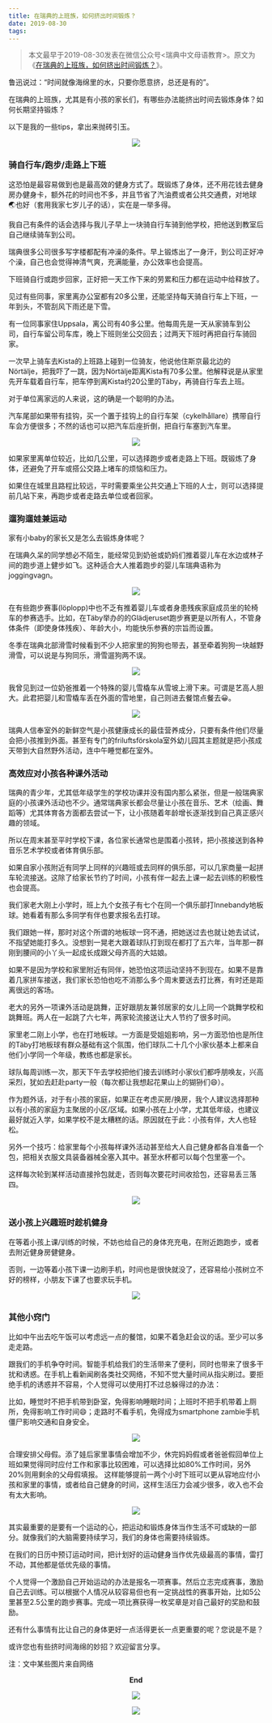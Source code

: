 ```yaml
---
title: 在瑞典的上班族，如何挤出时间锻炼？
date: 2019-08-30
tags:
---
```

> 本文最早于2019-08-30发表在微信公众号<瑞典中文母语教育>。原文为《[在瑞典的上班族，如何挤出时间锻炼？](https://mp.weixin.qq.com/s/B48LOhKk-h3dxQj_Z5xKyA)》。

鲁迅说过：“时间就像海绵里的水，只要你愿意挤，总还是有的”。

在瑞典的上班族，尤其是有小孩的家长们，有哪些办法能挤出时间去锻炼身体？如何长期坚持锻炼？

以下是我的一些tips，拿出来抛砖引玉。

<p align="center">
  <img src="/images/在瑞典的上班族，如何挤出时间锻炼？/runCommuting.webp" >
</p>

### **骑自行车/跑步/走路上下班**  

这恐怕是最容易做到也是最高效的健身方式了。既锻炼了身体，还不用花钱去健身房办健身卡，额外花的时间也不多，并且节省了汽油费或者公共交通费，对地球🌏也好（套用我家七岁儿子的话），实在是一举多得。

我自己有条件的话会选择与我儿子早上一块骑自行车骑到他学校，把他送到教室后自己继续骑车到公司。

瑞典很多公司很多写字楼都配有冲澡的条件。早上锻炼出了一身汗，到公司正好冲个澡，自己也会觉得神清气爽，充满能量，办公效率也会提高。

下班骑自行或跑步回家，正好把一天工作下来的劳累和压力都在运动中给释放了。

见过有些同事，家里离办公室都有20多公里，还能坚持每天骑自行车上下班，一年到头，不管刮风下雨还是下雪。

有一位同事家住Uppsala，离公司有40多公里。他每周先是一天从家骑车到公司，自行车留公司车库，晚上下班则坐公交回去；过两天下班时再把自行车骑回家。

一次早上骑车去Kista的上班路上碰到一位骑友，他说他住斯京最北边的Nörtälje，把我吓了一跳，因为Nörtälje距离Kista有70多公里。他解释说是从家里先开车载着自行车，把车停到离Kista约20公里的Täby，再骑自行车去上班。

对于单位离家远的人来说，这的确是一个聪明的办法。

汽车尾部如果带有挂钩，买一个置于挂钩上的自行车架（cykelhållare）携带自行车会方便很多；不然的话也可以把汽车后座折倒，把自行车塞到汽车里。

<p align="center">
  <img src="/images/在瑞典的上班族，如何挤出时间锻炼？/挂自行车.webp" >
</p>

如果家里离单位较近，比如几公里，可以选择跑步或者走路上下班。既锻炼了身体，还避免了开车或搭公交路上堵车的烦恼和压力。  

如果住在城里且路程比较远，平时需要乘坐公共交通上下班的人士，则可以选择提前几站下来，再跑步或者走路去单位或者回家。


### **遛狗遛娃兼运动**  

家有小baby的家长又是怎么去锻炼身体呢？

在瑞典久呆的同学想必不陌生，能经常见到奶爸或奶妈们推着婴儿车在水边或林子间的跑步道上健步如飞。这种适合大人推着跑步的婴儿车瑞典语称为joggingvagn。

<p align="center">
  <img src="/images/在瑞典的上班族，如何挤出时间锻炼？/joggingvagn.webp" >
</p>

在有些跑步赛事(löplopp)中也不乏有推着婴儿车或者身患残疾家庭成员坐的轮椅车的参赛选手。比如，在Täby举办的的Glädjeruset跑步赛更是以所有人，不管身体条件（即使身体残疾）、年龄大小，均能快乐参赛的宗旨而设置。  

冬季在瑞典北部滑雪时候看到不少人把家里的狗狗也带去，甚至牵着狗狗一块越野滑雪，可以说是与狗同乐，滑雪遛狗两不误。  

<p align="center">
  <img src="/images/在瑞典的上班族，如何挤出时间锻炼？/滑雪遛狗.webp" >
</p>

我曾见到过一位奶爸推着一个特殊的婴儿雪橇车从雪坡上滑下来。可谓是艺高人胆大。此君把婴儿和雪橇车丢在外面的雪地里，自己则进去餐馆点餐去😀。

<p align="center">
  <img src="/images/在瑞典的上班族，如何挤出时间锻炼？/滑雪溜娃.webp" >
</p>

瑞典人信奉室外的新鲜空气是小孩健康成长的最佳营养成分，只要有条件他们尽量会把小孩推到外面。甚至有专门的friluftsförskola室外幼儿园其主题就是把小孩成天带到大自然野外活动，连中午睡觉都在室外。

### **高效应对小孩各种课外活动**

瑞典的青少年，尤其低年级学生的学校功课并没有国内那么紧张，但是一般瑞典家庭的小孩课外活动也不少。通常瑞典家长都会尽量让小孩在音乐、艺术（绘画、舞蹈等）尤其体育各方面都去尝试一下，让小孩随着年龄增长逐渐找到自己真正感兴趣的领域。

所以在周末甚至平时学校下课，各位家长通常也是围着小孩转，把小孩接送到各种音乐艺术学校或者体育俱乐部。

如果自家小孩附近有同学上同样的兴趣班或去同样的俱乐部，可以几家商量一起拼车轮流接送。这除了给家长节约了时间，小孩有伴一起去上课一起去训练的积极性也会提高。

我们家老大刚上小学时，班上九个女孩子有七个在同一个俱乐部打Innebandy地板球。她看着有那么多同学有伴也要求报名去打球。

我们跟她一样，那时对这个所谓的地板球一窍不通，把她送过去也就让她去试试，不指望她能打多久。没想到一晃老大跟着球队打到现在都打了五六年，当年那一群刚到腰间的小丫头一起成长成跟父母齐高的大姑娘。

如果不是因为学校和家里附近有同伴，她恐怕这项运动坚持不到现在。如果不是靠着几家拼车接送，我们家长恐怕也吃不消那么多个周末要送去打比赛，有时还是距离很远的客场。

老大的另外一项课外活动是跳舞，正好跟朋友兼邻居家的女儿上同一个跳舞学校和跳舞班。两人在一起跳了六七年，两家轮流接送让大人节约了很多时间。

家里老二刚上小学，也在打地板球。一方面是受姐姐影响，另一方面恐怕也是所住的Täby打地板球有群众基础有这个氛围，他们球队二十几个小家伙基本上都来自他们小学同一个年级，教练也都是家长。

球队每周训练一次，那天下午去学校把他们接去训练时小家伙们都呼朋唤友，兴高采烈，犹如去赶赴party一般（每次都让我想起花果山上的猢狲们😄）。

作为题外话，对于有小孩的家庭，如果正在考虑买房/换房，我个人建议选择那种以有小孩的家庭为主聚居的小区/区域。如果小孩在上小学，尤其低年级，也建议最好就近入学，如果学校不是太糟糕的话。原因就在于此：小孩有伴，大人也轻松。

另外一个技巧：给家里每个小孩每样课外活动甚至给大人自己健身都各自准备一个包，把相关衣服文具装备器械全塞入其中。甚至水杯都可以每个包里塞一个。

这样每次轮到某样活动直接拎包就走，否则每次要花时间收拾包，还容易丢三落四。  

<p align="center">
  <img src="/images/在瑞典的上班族，如何挤出时间锻炼？/运动包分类.webp" >
</p>

### **送小孩上兴趣班时趁机健身**  

在等着小孩上课/训练的时候，不妨也给自己的身体充充电，在附近跑跑步，或者去附近健身房健健身。

否则，一边等着小孩下课一边刷手机，时间也是很快就没了，还容易给小孩树立不好的榜样，小朋友下课了也要求玩手机。

<p align="center">
  <img src="/images/在瑞典的上班族，如何挤出时间锻炼？/gym.webp" >
</p>

### **其他小窍门**

比如中午出去吃午饭可以考虑远一点的餐馆，如果不着急赶会议的话。至少可以多走走路。

跟我们的手机争夺时间。智能手机给我们的生活带来了便利，同时也带来了很多干扰和诱惑。在手机上看新闻刷各类社交网络，不知不觉大量时间从指尖刷过。要拒绝手机的诱惑并不容易，个人觉得可以使用打不过总躲得过的办法：

比如，睡觉时不把手机带到卧室，免得影响睡眠时间；上班时不把手机带着上厕所，免得影响工作时间😄；走路时不看手机，免得成为smartphone zambie手机僵尸影响交通和自身安全。

<p align="center">
  <img src="/images/在瑞典的上班族，如何挤出时间锻炼？/smartphone.webp" >
</p>

合理安排父母假。添了娃后家里事情会增加不少，休完妈妈假或者爸爸假回单位上班如果觉得同时应付工作和家事比较困难，可以选择比如80%工作时间，另外20%则用剩余的父母假填报。
这样能够提前一两个小时下班可以更从容地应付小孩和家里的事情，或者给自己健身的时间，这样生活压力会减少很多，收入也不会有太大影响。

<p align="center">
  <img src="/images/在瑞典的上班族，如何挤出时间锻炼？/休父母假.webp" >
</p>

其实最重要的是要有一个运动的心，把运动和锻炼身体当作生活不可或缺的一部分。就像我们的大脑需要持续学习，我们的身体也需要持续锻炼。

在我们的日历中预订运动时间，把计划好的运动健身当作优先级最高的事情，雷打不动，其他都是低优先级的事情。

个人觉得一个激励自己开始运动的办法是报名一项赛事。然后立志完成赛事，激励自己去训练。可以根据个人情况从较容易但也有一定挑战性的赛事开始，比如5公里甚至2.5公里的跑步赛事。完成一项比赛获得一枚奖章是对自己最好的奖励和鼓励。

还有什么事情有比让自己的身体更好一点活得更长一点更重要的呢？您说是不是？

或许您也有些挤时间海绵的妙招？欢迎留言分享。  

注：文中某些图片来自网络

**<center>End</center>**

<p align="center">
  <img src="/images/我的瓦萨越野滑雪赛2019/瑞典中文母语.webp">
</p>

<p align="center">
  <img src="/images/我的瓦萨越野滑雪赛2019/瑞典中文母语二维码.webp">
</p>
